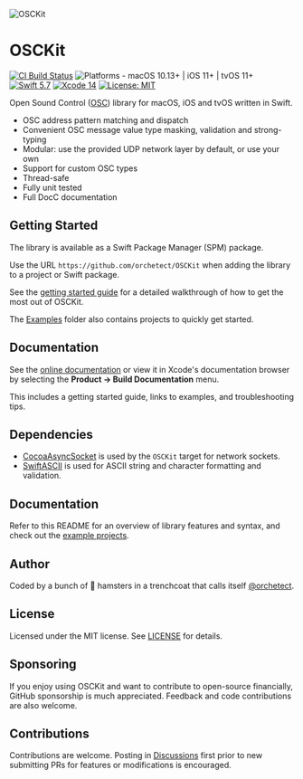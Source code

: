 ![OSCKit](Images/osckit-banner.png)

# OSCKit

[![CI Build Status](https://github.com/orchetect/OSCKit/actions/workflows/build.yml/badge.svg)](https://github.com/orchetect/OSCKit/actions/workflows/build.yml) ![Platforms - macOS 10.13+ | iOS 11+ | tvOS 11+](https://img.shields.io/badge/platforms-macOS%2010.13+%20|%20iOS%2011+%20|%20tvOS%2011+%20-lightgrey.svg?style=flat) [![Swift 5.7](https://img.shields.io/badge/Swift-5.7-orange.svg?style=flat)](https://developer.apple.com/swift) [![Xcode 14](https://img.shields.io/badge/Xcode-14-blue.svg?style=flat)](https://developer.apple.com/swift) [![License: MIT](http://img.shields.io/badge/license-MIT-lightgrey.svg?style=flat)](https://github.com/orchetect/OSCKit/blob/main/LICENSE)

Open Sound Control ([OSC](https://opensoundcontrol.stanford.edu)) library for macOS, iOS and tvOS written in Swift.

- OSC address pattern matching and dispatch
- Convenient OSC message value type masking, validation and strong-typing
- Modular: use the provided UDP network layer by default, or use your own
- Support for custom OSC types
- Thread-safe
- Fully unit tested
- Full DocC documentation

## Getting Started

The library is available as a Swift Package Manager (SPM) package.

Use the URL `https://github.com/orchetect/OSCKit` when adding the library to a project or Swift package.

See the [getting started guide](https://orchetect.github.io/OSCKit/documentation/osckit/getting-started) for a detailed walkthrough of how to get the most out of OSCKit.

The [Examples](Examples) folder also contains projects to quickly get started.

## Documentation

See the [online documentation](https://orchetect.github.io/OSCKit/) or view it in Xcode's documentation browser by selecting the **Product → Build Documentation** menu.

This includes a getting started guide, links to examples, and troubleshooting tips.

## Dependencies

- [CocoaAsyncSocket](https://github.com/robbiehanson/CocoaAsyncSocket) is used by the `OSCKit` target for network sockets.
- [SwiftASCII](https://github.com/orchetect/SwiftASCII) is used for ASCII string and character formatting and validation.

## Documentation

Refer to this README for an overview of library features and syntax, and check out the [example projects](Examples).

## Author

Coded by a bunch of 🐹 hamsters in a trenchcoat that calls itself [@orchetect](https://github.com/orchetect).

## License

Licensed under the MIT license. See [LICENSE](LICENSE) for details.

## Sponsoring

If you enjoy using OSCKit and want to contribute to open-source financially, GitHub sponsorship is much appreciated. Feedback and code contributions are also welcome.

## Contributions

Contributions are welcome. Posting in [Discussions](https://github.com/orchetect/OSCKIt/discussions) first prior to new submitting PRs for features or modifications is encouraged.
